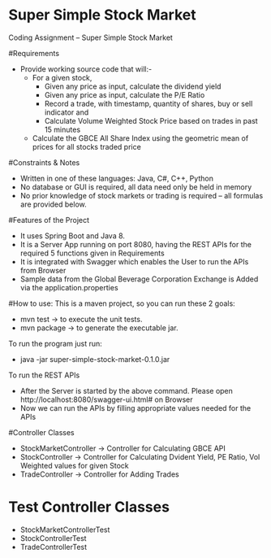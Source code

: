 # Super Simple Stock Market
Coding Assignment – Super Simple Stock Market

#Requirements

* Provide working source code that will:-
  * For a given stock, 
    * Given any price as input, calculate the dividend yield
    * Given any price as input, calculate the P/E Ratio
    * Record a trade, with timestamp, quantity of shares, buy or sell indicator and 
    * Calculate Volume Weighted Stock Price based on trades in past 15 minutes
  * Calculate the GBCE All Share Index using the geometric mean of prices for all stocks traded price

#Constraints & Notes

* Written in one of these languages: Java, C#, C++, Python
* No database or GUI is required, all data need only be held in memory
* No prior knowledge of stock markets or trading is required – all formulas are provided below.

#Features of the Project
* It uses Spring Boot and Java 8. 
* It is a Server App running on port 8080, having the REST APIs for the required 5 functions given in Requirements
* It is integrated with Swagger which enables the User to run the APIs from Browser
* Sample data from the Global Beverage Corporation Exchange is Added via the application.properties

#How to use:
This is a maven project, so you can run these 2 goals:
* mvn test -> to execute the unit tests.
* mvn package -> to generate the executable jar.

To run the program just run:
* java -jar super-simple-stock-market-0.1.0.jar

To run the REST APIs
* After the Server is started by the above command. Please open http://localhost:8080/swagger-ui.html# on Browser
* Now we can run the APIs by filling appropriate values needed for the APIs


#Controller Classes
* StockMarketController -> Controller for Calculating GBCE API
* StockController -> Controller for Calculating Dvident Yield, PE Ratio, Vol Weighted  values for given Stock
* TradeController -> Controller for Adding Trades

# Test Controller Classes
* StockMarketControllerTest
* StockControllerTest
* TradeControllerTest

